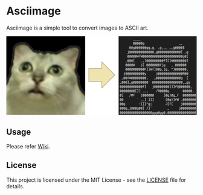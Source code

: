 # Asciimage

Asciimage is a simple tool to convert images to ASCII art.

<img src="docs/resources/madcat-generate.png" width="600" alt="madcat-generate">

## Usage

Please refer [Wiki](https://github.com/GrapeJuicer/Asciimage/wiki).

## License

This project is licensed under the MIT License - see the [LICENSE](LICENSE.txt) file for details.
